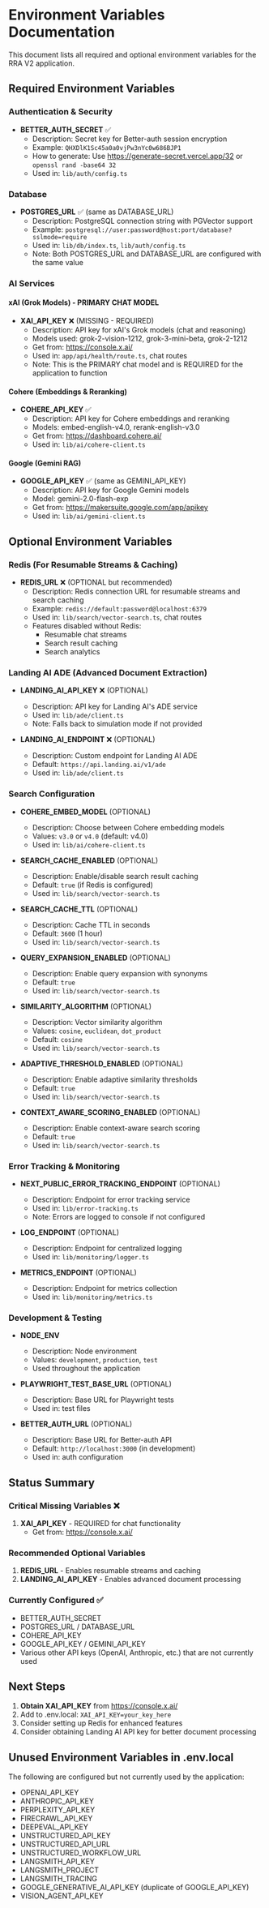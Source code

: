 # Environment Variables Documentation

This document lists all required and optional environment variables for the RRA V2 application.

## Required Environment Variables

### Authentication & Security
- **BETTER_AUTH_SECRET** ✅
  - Description: Secret key for Better-auth session encryption
  - Example: `QHXDlK1Sc45a0a0vjPw3nYc0w686BJP1`
  - How to generate: Use https://generate-secret.vercel.app/32 or `openssl rand -base64 32`
  - Used in: `lib/auth/config.ts`

### Database
- **POSTGRES_URL** ✅ (same as DATABASE_URL)
  - Description: PostgreSQL connection string with PGVector support
  - Example: `postgresql://user:password@host:port/database?sslmode=require`
  - Used in: `lib/db/index.ts`, `lib/auth/config.ts`
  - Note: Both POSTGRES_URL and DATABASE_URL are configured with the same value

### AI Services

#### xAI (Grok Models) - PRIMARY CHAT MODEL
- **XAI_API_KEY** ❌ (MISSING - REQUIRED)
  - Description: API key for xAI's Grok models (chat and reasoning)
  - Models used: grok-2-vision-1212, grok-3-mini-beta, grok-2-1212
  - Get from: https://console.x.ai/
  - Used in: `app/api/health/route.ts`, chat routes
  - Note: This is the PRIMARY chat model and is REQUIRED for the application to function

#### Cohere (Embeddings & Reranking)
- **COHERE_API_KEY** ✅
  - Description: API key for Cohere embeddings and reranking
  - Models: embed-english-v4.0, rerank-english-v3.0
  - Get from: https://dashboard.cohere.ai/
  - Used in: `lib/ai/cohere-client.ts`

#### Google (Gemini RAG)
- **GOOGLE_API_KEY** ✅ (same as GEMINI_API_KEY)
  - Description: API key for Google Gemini models
  - Model: gemini-2.0-flash-exp
  - Get from: https://makersuite.google.com/app/apikey
  - Used in: `lib/ai/gemini-client.ts`

## Optional Environment Variables

### Redis (For Resumable Streams & Caching)
- **REDIS_URL** ❌ (OPTIONAL but recommended)
  - Description: Redis connection URL for resumable streams and search caching
  - Example: `redis://default:password@localhost:6379`
  - Used in: `lib/search/vector-search.ts`, chat routes
  - Features disabled without Redis:
    - Resumable chat streams
    - Search result caching
    - Search analytics

### Landing AI ADE (Advanced Document Extraction)
- **LANDING_AI_API_KEY** ❌ (OPTIONAL)
  - Description: API key for Landing AI's ADE service
  - Used in: `lib/ade/client.ts`
  - Note: Falls back to simulation mode if not provided

- **LANDING_AI_ENDPOINT** ❌ (OPTIONAL)
  - Description: Custom endpoint for Landing AI ADE
  - Default: `https://api.landing.ai/v1/ade`
  - Used in: `lib/ade/client.ts`

### Search Configuration
- **COHERE_EMBED_MODEL** (OPTIONAL)
  - Description: Choose between Cohere embedding models
  - Values: `v3.0` or `v4.0` (default: v4.0)
  - Used in: `lib/ai/cohere-client.ts`

- **SEARCH_CACHE_ENABLED** (OPTIONAL)
  - Description: Enable/disable search result caching
  - Default: `true` (if Redis is configured)
  - Used in: `lib/search/vector-search.ts`

- **SEARCH_CACHE_TTL** (OPTIONAL)
  - Description: Cache TTL in seconds
  - Default: `3600` (1 hour)
  - Used in: `lib/search/vector-search.ts`

- **QUERY_EXPANSION_ENABLED** (OPTIONAL)
  - Description: Enable query expansion with synonyms
  - Default: `true`
  - Used in: `lib/search/vector-search.ts`

- **SIMILARITY_ALGORITHM** (OPTIONAL)
  - Description: Vector similarity algorithm
  - Values: `cosine`, `euclidean`, `dot_product`
  - Default: `cosine`
  - Used in: `lib/search/vector-search.ts`

- **ADAPTIVE_THRESHOLD_ENABLED** (OPTIONAL)
  - Description: Enable adaptive similarity thresholds
  - Default: `true`
  - Used in: `lib/search/vector-search.ts`

- **CONTEXT_AWARE_SCORING_ENABLED** (OPTIONAL)
  - Description: Enable context-aware search scoring
  - Default: `true`
  - Used in: `lib/search/vector-search.ts`

### Error Tracking & Monitoring
- **NEXT_PUBLIC_ERROR_TRACKING_ENDPOINT** (OPTIONAL)
  - Description: Endpoint for error tracking service
  - Used in: `lib/error-tracking.ts`
  - Note: Errors are logged to console if not configured

- **LOG_ENDPOINT** (OPTIONAL)
  - Description: Endpoint for centralized logging
  - Used in: `lib/monitoring/logger.ts`

- **METRICS_ENDPOINT** (OPTIONAL)
  - Description: Endpoint for metrics collection
  - Used in: `lib/monitoring/metrics.ts`

### Development & Testing
- **NODE_ENV**
  - Description: Node environment
  - Values: `development`, `production`, `test`
  - Used throughout the application

- **PLAYWRIGHT_TEST_BASE_URL** (OPTIONAL)
  - Description: Base URL for Playwright tests
  - Used in: test files

- **BETTER_AUTH_URL** (OPTIONAL)
  - Description: Base URL for Better-auth API
  - Default: `http://localhost:3000` (in development)
  - Used in: auth configuration

## Status Summary

### Critical Missing Variables ❌
1. **XAI_API_KEY** - REQUIRED for chat functionality
   - Get from: https://console.x.ai/

### Recommended Optional Variables
1. **REDIS_URL** - Enables resumable streams and caching
2. **LANDING_AI_API_KEY** - Enables advanced document processing

### Currently Configured ✅
- BETTER_AUTH_SECRET
- POSTGRES_URL / DATABASE_URL
- COHERE_API_KEY
- GOOGLE_API_KEY / GEMINI_API_KEY
- Various other API keys (OpenAI, Anthropic, etc.) that are not currently used

## Next Steps

1. **Obtain XAI_API_KEY** from https://console.x.ai/
2. Add to .env.local: `XAI_API_KEY=your_key_here`
3. Consider setting up Redis for enhanced features
4. Consider obtaining Landing AI API key for better document processing

## Unused Environment Variables in .env.local

The following are configured but not currently used by the application:
- OPENAI_API_KEY
- ANTHROPIC_API_KEY
- PERPLEXITY_API_KEY
- FIRECRAWL_API_KEY
- DEEPEVAL_API_KEY
- UNSTRUCTURED_API_KEY
- UNSTRUCTURED_API_URL
- UNSTRUCTURED_WORKFLOW_URL
- LANGSMITH_API_KEY
- LANGSMITH_PROJECT
- LANGSMITH_TRACING
- GOOGLE_GENERATIVE_AI_API_KEY (duplicate of GOOGLE_API_KEY)
- VISION_AGENT_API_KEY